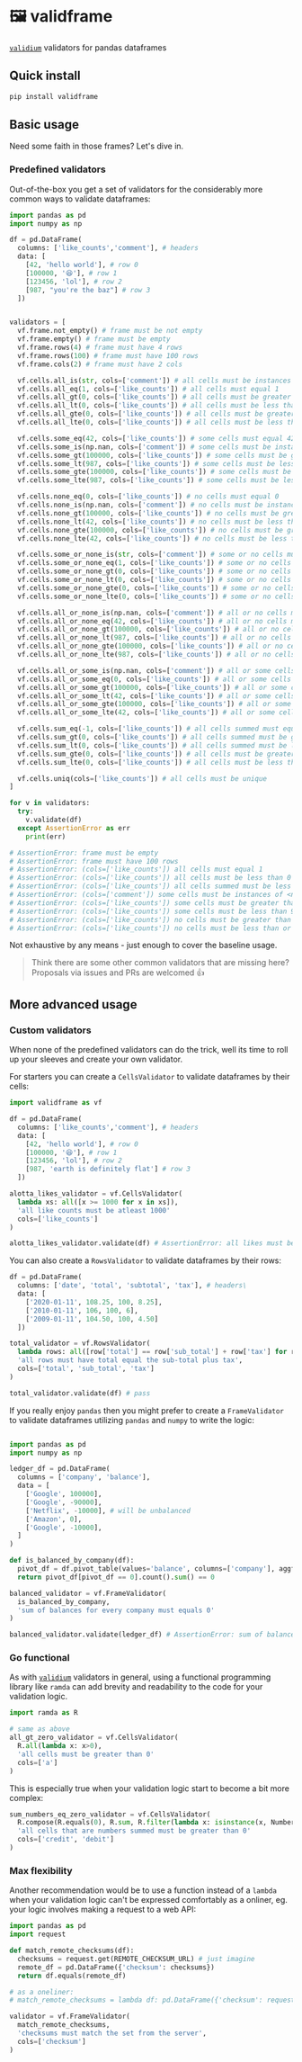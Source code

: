 # 🖼 validframe
[`validium`](https://github.com/json2d/validium) validators for pandas dataframes

## Quick install
```bash
pip install validframe
```

## Basic usage

Need some faith in those frames? Let's dive in.

### Predefined validators

Out-of-the-box you get a set of validators for the considerably more common ways to validate dataframes:

```py
import pandas as pd
import numpy as np

df = pd.DataFrame(
  columns: ['like_counts','comment'], # headers
  data: [
    [42, 'hello world'], # row 0
    [100000, '😆'], # row 1
    [123456, 'lol'], # row 2
    [987, "you're the baz"] # row 3
  ])


validators = [
  vf.frame.not_empty() # frame must be not empty
  vf.frame.empty() # frame must be empty
  vf.frame.rows(4) # frame must have 4 rows
  vf.frame.rows(100) # frame must have 100 rows
  vf.frame.cols(2) # frame must have 2 cols

  vf.cells.all_is(str, cols=['comment']) # all cells must be instances of <str>
  vf.cells.all_eq(1, cols=['like_counts']) # all cells must equal 1
  vf.cells.all_gt(0, cols=['like_counts']) # all cells must be greater than 0
  vf.cells.all_lt(0, cols=['like_counts']) # all cells must be less than 0
  vf.cells.all_gte(0, cols=['like_counts']) # all cells must be greater than or equal to 0
  vf.cells.all_lte(0, cols=['like_counts']) # all cells must be less than or equal to 0

  vf.cells.some_eq(42, cols=['like_counts']) # some cells must equal 42
  vf.cells.some_is(np.nan, cols=['comment']) # some cells must be instances of <numpy.nan>
  vf.cells.some_gt(100000, cols=['like_counts']) # some cells must be greater than 100000
  vf.cells.some_lt(987, cols=['like_counts']) # some cells must be less than 987
  vf.cells.some_gte(100000, cols=['like_counts']) # some cells must be greater than or equal to 100000
  vf.cells.some_lte(987, cols=['like_counts']) # some cells must be less than or equal to 987

  vf.cells.none_eq(0, cols=['like_counts']) # no cells must equal 0
  vf.cells.none_is(np.nan, cols=['comment']) # no cells must be instances of <numpy.nan>
  vf.cells.none_gt(100000, cols=['like_counts']) # no cells must be greater than 100000
  vf.cells.none_lt(42, cols=['like_counts']) # no cells must be less than 42
  vf.cells.none_gte(100000, cols=['like_counts']) # no cells must be greater than or equal to 100000
  vf.cells.none_lte(42, cols=['like_counts']) # no cells must be less than or equal to 42   

  vf.cells.some_or_none_is(str, cols=['comment']) # some or no cells must be instances of <str>
  vf.cells.some_or_none_eq(1, cols=['like_counts']) # some or no cells must equal 1
  vf.cells.some_or_none_gt(0, cols=['like_counts']) # some or no cells must be greater than 0
  vf.cells.some_or_none_lt(0, cols=['like_counts']) # some or no cells must be less than 0
  vf.cells.some_or_none_gte(0, cols=['like_counts']) # some or no cells must be greater than or equal to 0
  vf.cells.some_or_none_lte(0, cols=['like_counts']) # some or no cells must be less than or equal to 0

  vf.cells.all_or_none_is(np.nan, cols=['comment']) # all or no cells must be instances of <numpy.nan>
  vf.cells.all_or_none_eq(42, cols=['like_counts']) # all or no cells must equal 42
  vf.cells.all_or_none_gt(100000, cols=['like_counts']) # all or no cells must be greater than 100000
  vf.cells.all_or_none_lt(987, cols=['like_counts']) # all or no cells must be less than 987
  vf.cells.all_or_none_gte(100000, cols=['like_counts']) # all or no cells must be greater than or equal to 100000
  vf.cells.all_or_none_lte(987, cols=['like_counts']) # all or no cells must be less than or equal to 987

  vf.cells.all_or_some_is(np.nan, cols=['comment']) # all or some cells must be instances of <numpy.nan>
  vf.cells.all_or_some_eq(0, cols=['like_counts']) # all or some cells must equal 0
  vf.cells.all_or_some_gt(100000, cols=['like_counts']) # all or some cells must be greater than 100000
  vf.cells.all_or_some_lt(42, cols=['like_counts']) # all or some cells must be less than 42
  vf.cells.all_or_some_gte(100000, cols=['like_counts']) # all or some cells must be greater than or equal to 100000
  vf.cells.all_or_some_lte(42, cols=['like_counts']) # all or some cells must be less than or equal to 42   

  vf.cells.sum_eq(-1, cols=['like_counts']) # all cells summed must equal -1
  vf.cells.sum_gt(0, cols=['like_counts']) # all cells summed must be greater than 0
  vf.cells.sum_lt(0, cols=['like_counts']) # all cells summed must be less than 0
  vf.cells.sum_gte(0, cols=['like_counts']) # all cells must be greater than or equal to 0
  vf.cells.sum_lte(0, cols=['like_counts']) # all cells must be less than or equal to 0

  vf.cells.uniq(cols=['like_counts']) # all cells must be unique
]

for v in validators:
  try:
    v.validate(df)
  except AssertionError as err
    print(err)

# AssertionError: frame must be empty
# AssertionError: frame must have 100 rows
# AssertionError: (cols=['like_counts']) all cells must equal 1
# AssertionError: (cols=['like_counts']) all cells must be less than 0
# AssertionError: (cols=['like_counts']) all cells summed must be less than 0 
# AssertionError: (cols=['comment']) some cells must be instances of <numpy.nan>
# AssertionError: (cols=['like_counts']) some cells must be greater than 100000
# AssertionError: (cols=['like_counts']) some cells must be less than 987
# AssertionError: (cols=['like_counts']) no cells must be greater than or equal to 100000
# AssertionError: (cols=['like_counts']) no cells must be less than or equal to 42


```

Not exhaustive by any means - just enough to cover the baseline usage.

> Think there are some other common validators that are missing here? Proposals via issues and PRs are welcomed 👍

## More advanced usage

### Custom validators

When none of the predefined validators can do the trick, well its time to roll up your sleeves and create your own validator.

For starters you can create a `CellsValidator` to validate dataframes by their cells:

```py
import validframe as vf

df = pd.DataFrame(
  columns: ['like_counts','comment'], # headers
  data: [
    [42, 'hello world'], # row 0
    [100000, '😆'], # row 1
    [123456, 'lol'], # row 2
    [987, 'earth is definitely flat'] # row 3
  ])

alotta_likes_validator = vf.CellsValidator(
  lambda xs: all([x >= 1000 for x in xs]),
  'all like counts must be atleast 1000'
  cols=['like_counts']
)

alotta_likes_validator.validate(df) # AssertionError: all likes must be atleast 1000

```

You can also create a `RowsValidator` to validate dataframes by their rows:

```py
df = pd.DataFrame(
  columns: ['date', 'total', 'subtotal', 'tax'], # headers\
  data: [
    ['2020-01-11', 108.25, 100, 8.25], 
    ['2010-01-11', 106, 100, 6], 
    ['2009-01-11', 104.50, 100, 4.50] 
  ])

total_validator = vf.RowsValidator(
  lambda rows: all([row['total'] == row['sub_total'] + row['tax'] for row in rows]),
  'all rows must have total equal the sub-total plus tax',
  cols=['total', 'sub_total', 'tax']
)

total_validator.validate(df) # pass
```

If you really enjoy `pandas` then you might prefer to create a `FrameValidator` to validate dataframes utilizing `pandas` and `numpy` to write the logic:

```py

import pandas as pd
import numpy as np

ledger_df = pd.DataFrame(
  columns = ['company', 'balance'],
  data = [
    ['Google', 100000], 
    ['Google', -90000], 
    ['Netflix', -10000], # will be unbalanced
    ['Amazon', 0], 
    ['Google', -10000], 
  ]
)

def is_balanced_by_company(df):
  pivot_df = df.pivot_table(values='balance', columns=['company'], aggfunc=np.sum)
  return pivot_df[pivot_df == 0].count().sum() == 0

balanced_validator = vf.FrameValidator(
  is_balanced_by_company,
  'sum of balances for every company must equals 0'
)

balanced_validator.validate(ledger_df) # AssertionError: sum of balances for every company must equals 0

```

### Go functional

As with [`validium`](https://github.com/json2d/validium) validators in general, using a functional programming library like `ramda` can add brevity and readability to the code for your validation logic.

```py
import ramda as R

# same as above
all_gt_zero_validator = vf.CellsValidator(
  R.all(lambda x: x>0),
  'all cells must be greater than 0'
  cols=['a']
)
```

This is especially true when your validation logic start to become a bit more complex:

```py
sum_numbers_eq_zero_validator = vf.CellsValidator(
  R.compose(R.equals(0), R.sum, R.filter(lambda x: isinstance(x, Number)),
  'all cells that are numbers summed must be greater than 0'
  cols=['credit', 'debit']
)
```

### Max flexibility

Another recommendation would be to use a function instead of a `lambda` when your validation logic can't be expressed comfortably as a onliner, eg. your logic involves making a request to a web API:

```py
import pandas as pd
import request

def match_remote_checksums(df):
  checksums = request.get(REMOTE_CHECKSUM_URL) # just imagine
  remote_df = pd.DataFrame({'checksum': checksums})
  return df.equals(remote_df)

# as a oneliner:
# match_remote_checksums = lambda df: pd.DataFrame({'checksum': request.get(REMOTE_CHECKSUM_URL)}).equals(df)

validator = vf.FrameValidator(
  match_remote_checksums, 
  'checksums must match the set from the server', 
  cols=['checksum']
)
```

